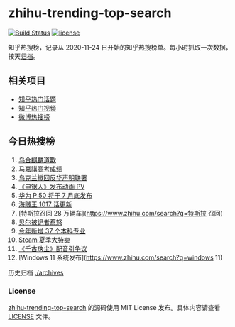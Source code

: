 # zhihu-trending-top-search

[![Build Status](https://github.com/justjavac/zhihu-trending-top-search/workflows/ci/badge.svg?branch=main)](https://github.com/justjavac/zhihu-trending-top-search/actions)
[![license](https://img.shields.io/github/license/justjavac/zhihu-trending-top-search)](https://github.com/justjavac/zhihu-trending-top-search/blob/main/LICENSE)

知乎热搜榜，记录从 2020-11-24 日开始的知乎热搜榜单。每小时抓取一次数据，按天[归档](./archives)。

## 相关项目

- [知乎热门话题](https://github.com/justjavac/zhihu-trending-hot-questions)
- [知乎热门视频](https://github.com/justjavac/zhihu-trending-hot-video)
- [微博热搜榜](https://github.com/justjavac/weibo-trending-hot-search)

## 今日热搜榜

<!-- BEGIN -->
<!-- 最后更新时间 Sun Jun 27 2021 23:06:24 GMT+0800 (China Standard Time) -->

1. [乌合麒麟道歉](https://www.zhihu.com/search?q=乌合麒麟)
2. [马嘉祺高考成绩](https://www.zhihu.com/search?q=马嘉祺高考)
3. [乌克兰撤回反华声明联署](https://www.zhihu.com/search?q=乌克兰)
4. [《电锯人》发布动画 PV](https://www.zhihu.com/search?q=电锯人)
5. [华为 P 50 将于 7 月底发布](https://www.zhihu.com/search?q=华为p50)
6. [海贼王 1017 话更新](https://www.zhihu.com/search?q=海贼王)
7. [特斯拉召回 28 万辆车](https://www.zhihu.com/search?q=特斯拉 召回)
8. [贝尔被记者惹怒](https://www.zhihu.com/search?q=贝尔)
9. [今年新增 37 个本科专业](https://www.zhihu.com/search?q=新专业)
10. [Steam 夏季大特卖](https://www.zhihu.com/search?q=Steam)
11. [《千古玦尘》配音引争议](https://www.zhihu.com/search?q=千古玦尘配音)
12. [Windows 11 系统发布](https://www.zhihu.com/search?q=windows 11)

<!-- END -->

历史归档 [./archives](./archives)

### License

[zhihu-trending-top-search](https://github.com/justjavac/zhihu-trending-top-search)
的源码使用 MIT License 发布。具体内容请查看 [LICENSE](./LICENSE) 文件。
